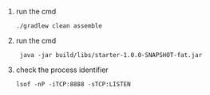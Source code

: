 1. run the cmd 
   ```shell
   ./gradlew clean assemble
   ```
   
2. run the cmd 
    ```shell
     java -jar build/libs/starter-1.0.0-SNAPSHOT-fat.jar
   ```
   
3. check the process identifier
    ```shell
   lsof -nP -iTCP:8888 -sTCP:LISTEN
   ```